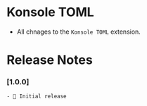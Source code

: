 # Konsole TOML
- All chnages to the   `Konsole TOML` extension.


# Release Notes
### [1.0.0]
    - 🚀 Initial release


